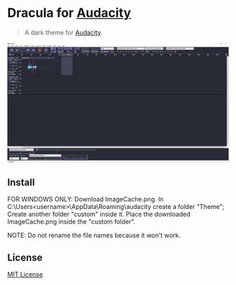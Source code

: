 # Dracula for [Audacity](https://www.audacityteam.org/)

> A dark theme for [Audacity](https://www.audacityteam.org/).

![Screenshot](./screenshot.png)

## Install

FOR WINDOWS ONLY:
Download ImageCache.png.
In C:\Users\<username>\AppData\Roaming\audacity create a folder "Theme";
Create another folder "custom" inside it.
Place the downloaded ImageCache.png inside the "custom folder".

NOTE:
Do not rename the file names because it won't work.

## License

[MIT License](./LICENSE)
